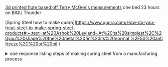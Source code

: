 [3d printed flute based off Terry McGee's measurements](https://www.myminifactory.com/object/3d-print-irish-d-flute-118831) one bed 23 hours on BIQU Thunder


[Spring Steel how to make quora](https://www.quora.com/How-do-you-treat-steel-to-make-spring-steel-products#:~:text=at%20Ashok%20Leyland-,At%20its%20simplest%2C%20you%20shape%20the%20metal%20(in%20its%20normal,%2F50%20antifreeze%2C%20or%20oil.)
<details><summary>one response listing steps of making spring steel from a manufacturing process</summary>Ananka Fasteners
IndiaAuthor has 3.1K answers and 932.4K answer viewsNov 23
To produce spring steel, a specific type of steel known for its elastic properties and ability to return to its original shape after deformation, a common method involves heat treatment. The process typically includes the following steps:

1. Selection of Steel Alloy:

- Choose a suitable steel alloy for the production of spring steel. Common alloys include high-carbon steels or alloys with added elements like silicon or manganese to enhance the material's properties.

2. Hot Rolling:

- The selected steel is hot-rolled to the desired shape and size. This initial rolling helps in shaping the steel and forming a rough structure.

3. Annealing:

- The hot-rolled steel is subjected to an annealing process. Annealing involves heating the steel to a specific temperature and holding it at that temperature for a period of time. This process relieves internal stresses and refines the grain structure of the steel.

4. Quenching:

- After annealing, the steel is rapidly cooled, a process known as quenching. This involves exposing the steel to a medium such as oil, water, or air to cool it quickly. The rapid cooling hardens the steel.

5. Tempering:

- Following quenching, the steel is tempered to achieve the desired combination of hardness and toughness. Tempering involves reheating the steel to a specific temperature and holding it for a controlled period. This step reduces the brittleness imparted by quenching and improves the steel's resilience.

6. Shot Peening (Optional):

- Shot peening is an optional process that involves bombarding the surface of the steel with small, spherical particles to induce compressive stresses. This can enhance the fatigue life and durability of the spring steel.

7. Surface Coating (Optional):

- Depending on the application, spring steel may undergo surface coating processes to improve corrosion resistance or provide additional properties.

The specific temperatures and durations for annealing, quenching, and tempering vary depending on the desired properties of the spring steel and the alloy used. The goal is to achieve a balance between hardness and flexibility, allowing the steel to exhibit the necessary spring characteristics.

It's essential to note that the heat treatment process for spring steel requires precise control of temperatures and cooling rates to achieve the desired mechanical properties. The exact procedures may vary based on the specific requirements of the application and the type of spring steel being produced.</details>
